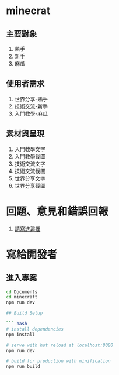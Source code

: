# minecrat

## 主要對象

1. 熟手
2. 新手
3. 麻瓜

## 使用者需求

1. 世界分享-熟手
2. 技術交流-新手
3. 入門教學-麻瓜

## 素材與呈現

1. 入門教學文字
2. 入門教學截圖
3. 技術交流文字
4. 技術交流截圖
5. 世界分享文字
5. 世界分享截圖


# 回題、意見和錯誤回報

1. [請寫進這裡](https://github.com/Hans-lee-2006/minecraft/issues)

# 寫給開發者

## 進入專案

``` bash
cd Documents
cd minecraft
npm run dev

## Build Setup

``` bash
# install dependencies
npm install

# serve with hot reload at localhost:8080
npm run dev

# build for production with minification
npm run build